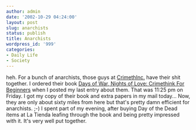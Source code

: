 ```yaml
---
author: admin
date: '2002-10-29 04:24:00'
layout: post
slug: anarchists
status: publish
title: Anarchists
wordpress_id: '999'
categories:
- Daily Life
- Society
---
```


heh. For a bunch of anarchists, those guys at
[CrimethInc.](http://www.crimethinc.com) have their shit together. I
ordered their book [Days of War, Nights of Love: Crimethink For
Beginners](http://www.crimethinc.com/days) when I posted my last entry
about them. That was 11:25 pm on Friday. I got my copy of their book and
extra papers in my mail today... Now, they are only about sixty miles
from here but that's pretty damn efficient for anarchists. ;-) I spent
part of my evening, after buying Day of the Dead items at La Tienda
leafing through the book and being pretty impressed with it. It's very
well put together.
